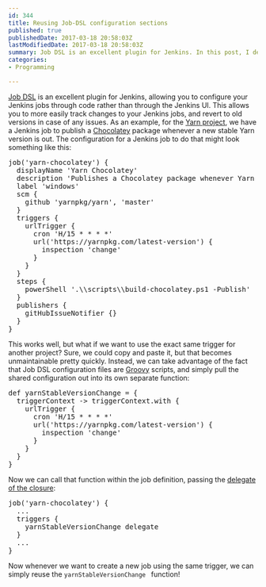 ```yaml
---
id: 344
title: Reusing Job-DSL configuration sections
published: true
publishedDate: 2017-03-18 20:58:03Z
lastModifiedDate: 2017-03-18 20:58:03Z
summary: Job DSL is an excellent plugin for Jenkins. In this post, I describe how to reuse job configuration across multiple jobs.
categories:
- Programming

---
```


<p><a href="https://github.com/jenkinsci/job-dsl-plugin/wiki">Job DSL</a> is an excellent plugin for Jenkins, allowing you to configure your Jenkins jobs through code rather than through the Jenkins UI. This allows you to more easily track changes to your Jenkins jobs, and revert to old versions in case of any issues. As an example, for the <a href="https://yarnpkg.com/">Yarn project</a>, we have a Jenkins job to publish a <a href="https://chocolatey.org/">Chocolatey</a> package whenever a new stable Yarn version is out. The configuration for a Jenkins job to do that might look something like this:</p>

<pre class="brush: plain">
job('yarn-chocolatey') {
  displayName 'Yarn Chocolatey'
  description 'Publishes a Chocolatey package whenever Yarn is updated'
  label 'windows'
  scm {
    github 'yarnpkg/yarn', 'master'
  }
  triggers {
    urlTrigger {
      cron 'H/15 * * * *'
      url('https://yarnpkg.com/latest-version') {
        inspection 'change'
      }
    }
  }
  steps {
    powerShell '.\\scripts\\build-chocolatey.ps1 -Publish'
  }
  publishers {
    gitHubIssueNotifier {}
  }
}
</pre>

<p>This works well, but what if we want to use the exact same trigger for another project? Sure, we could copy and paste it, but that becomes unmaintainable pretty quickly. Instead, we can take advantage of the fact that Job DSL configuration files are <a href="http://groovy-lang.org/">Groovy</a> scripts, and simply pull the shared configuration out into its own separate function:</p>

<pre class="brush: plain">
def yarnStableVersionChange = {
  triggerContext -> triggerContext.with {
    urlTrigger {
      cron 'H/15 * * * *'
      url('https://yarnpkg.com/latest-version') {
        inspection 'change'
      }
    }
  }
}
</pre>

<p>Now we can call that function within the job definition, passing the <a href="http://groovy-lang.org/closures.html#_delegate_of_a_closure">delegate of the closure</a>:</p>
<pre class="brush: plain">
job('yarn-chocolatey') {
  ...
  triggers {
    yarnStableVersionChange delegate
  }
  ...
}
</pre>

<p>Now whenever we want to create a new job using the same trigger, we can simply reuse the <code>yarnStableVersionChange </code> function!</p>
